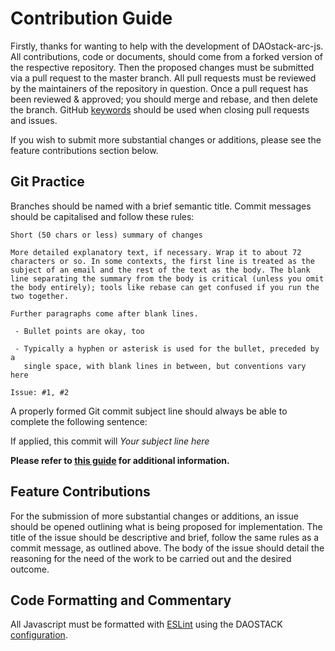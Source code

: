 # Contribution Guide

Firstly, thanks for wanting to help with the development of DAOstack-arc-js. All contributions, code or documents, should come from a forked version of the respective repository. Then the proposed changes must be submitted via a pull request to the master branch. All pull requests must be reviewed by the maintainers of the repository in question. Once a pull request has been reviewed & approved; you should merge and rebase, and then delete the branch.
GitHub [keywords](https://help.github.com/articles/closing-issues-using-keywords/) should be used when closing pull requests and issues.

If you wish to submit more substantial changes or additions, please see the feature contributions section below.

## Git Practice

Branches should be named with a brief semantic title.
Commit messages should be capitalised and follow these rules:
```
Short (50 chars or less) summary of changes

More detailed explanatory text, if necessary. Wrap it to about 72
characters or so. In some contexts, the first line is treated as the
subject of an email and the rest of the text as the body. The blank
line separating the summary from the body is critical (unless you omit
the body entirely); tools like rebase can get confused if you run the
two together.

Further paragraphs come after blank lines.

 - Bullet points are okay, too

 - Typically a hyphen or asterisk is used for the bullet, preceded by a
   single space, with blank lines in between, but conventions vary here

Issue: #1, #2
```
A properly formed Git commit subject line should always be able to complete the following sentence:

If applied, this commit will _Your subject line here_

**Please refer to [this guide](https://chris.beams.io/posts/git-commit/) for additional information.**


## Feature Contributions

For the submission of more substantial changes or additions, an issue should be opened outlining what is being proposed for implementation. The title of the issue should be descriptive and brief, follow the same rules as a commit message, as outlined above. The body of the issue should detail the reasoning for the need of the work to be carried out and the desired outcome.


## Code Formatting and Commentary

All Javascript must be formatted with [ESLint](http://eslint.org/) using the DAOSTACK [configuration](https://github.com/daostack/arc-js/blob/master/.eslintrc.json).
